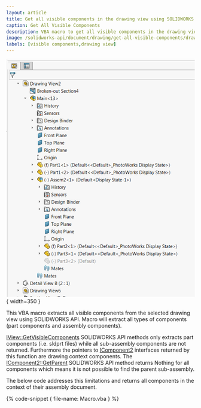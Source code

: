 ```yaml
---
layout: article
title: Get all visible components in the drawing view using SOLIDWORKS API
caption: Get All Visible Components
description: VBA macro to get all visible components in the drawing view (including sub-assemblies) using SOLIDWORKS API
image: /solidworks-api/document/drawing/get-all-visible-components/drawing-view-feature-tree.png
labels: [visible components,drawing view]
---
```

![Drawing view feature manager tree](drawing-view-feature-tree.png){ width=350 }

This VBA macro extracts all visible components from the selected drawing view using SOLIDWORKS API. Macro will extract all types of components (part components and assembly components).

[IView::GetVisibleComponents](http://help.solidworks.com/2013/english/api/sldworksapi/solidworks.interop.sldworks~solidworks.interop.sldworks.iview~getvisiblecomponents.html) SOLIDWORKS API methods only extracts part components (i.e. sldprt files) while all sub-assembly components are not returned. Furthermore the pointers to [IComponent2](http://help.solidworks.com/2017/english/api/sldworksapi/SOLIDWORKS.Interop.sldworks~SOLIDWORKS.Interop.sldworks.IComponent2.html) interfaces returned by this function are drawing context components. The [IComponent2::GetParent](http://help.solidworks.com/2016/english/api/sldworksapi/solidworks.interop.sldworks~solidworks.interop.sldworks.icomponent2~getparent.html) SOLIDWORKS API method returns Nothing for all components which means it is not possible to find the parent sub-assembly.

The below code addresses this limitations and returns all components in the context of their assembly document.

{% code-snippet { file-name: Macro.vba } %}
